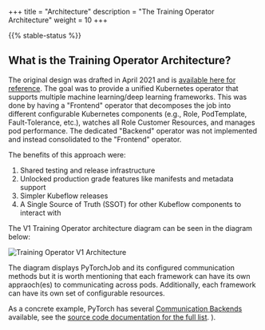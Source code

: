 +++
title = "Architecture"
description = "The Training Operator Architecture"
weight = 10
+++

{{% stable-status %}}

## What is the Training Operator Architecture?

The original design was drafted in April 2021 and is [available here for reference](https://docs.google.com/document/d/1x1JPDQfDMIbnoQRftDH1IzGU0qvHGSU4W6Jl4rJLPhI/).
The goal was to provide a unified Kubernetes operator that supports multiple
machine learning/deep learning frameworks. This was done by having a "Frontend"
operator that decomposes the job into different configurable Kubernetes
components (e.g., Role, PodTemplate, Fault-Tolerance, etc.),
watches all Role Customer Resources, and manages pod performance.
The dedicated "Backend" operator was not implemented and instead
consolidated to the "Frontend" operator.

The benefits of this approach were:

1. Shared testing and release infrastructure
2. Unlocked production grade features like manifests and metadata support
3. Simpler Kubeflow releases
4. A Single Source of Truth (SSOT) for other Kubeflow components to interact with

The V1 Training Operator architecture diagram can be seen in the diagram below:

<img src="/docs/components/trainer/legacy-v1/images/training-operator-v1-architecture.drawio.svg"
  alt="Training Operator V1 Architecture"
  class="mt-3 mb-3">

The diagram displays PyTorchJob and its configured communication methods but it
is worth mentioning that each framework can have its own appraoch(es) to
communicating across pods. Additionally, each framework can have its own set of
configurable resources.

As a concrete example, PyTorch has several
[Communication Backends](https://pytorch.org/docs/stable/distributed.html#torch.distributed.init_process_group)
available, see the [source code documentation for the full list](https://pytorch.org/docs/stable/distributed.html#torch.distributed.init_process_group).
).
